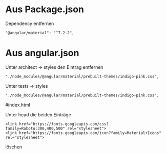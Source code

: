 # Aus Package.json

Dependency entfernen

    "@angular/material": "^7.2.2",

# Aus angular.json

Unter architect -> styles den Eintrag entfernen

    "./node_modules/@angular/material/prebuilt-themes/indigo-pink.css",

Unter tests -> styles

    "./node_modules/@angular/material/prebuilt-themes/indigo-pink.css",

#index.html

Unter head die beiden Einträge
  
  ```
  <link href="https://fonts.googleapis.com/css?family=Roboto:300,400,500" rel="stylesheet">
  <link href="https://fonts.googleapis.com/icon?family=Material+Icons" rel="stylesheet">
  ```
  
  löschen
